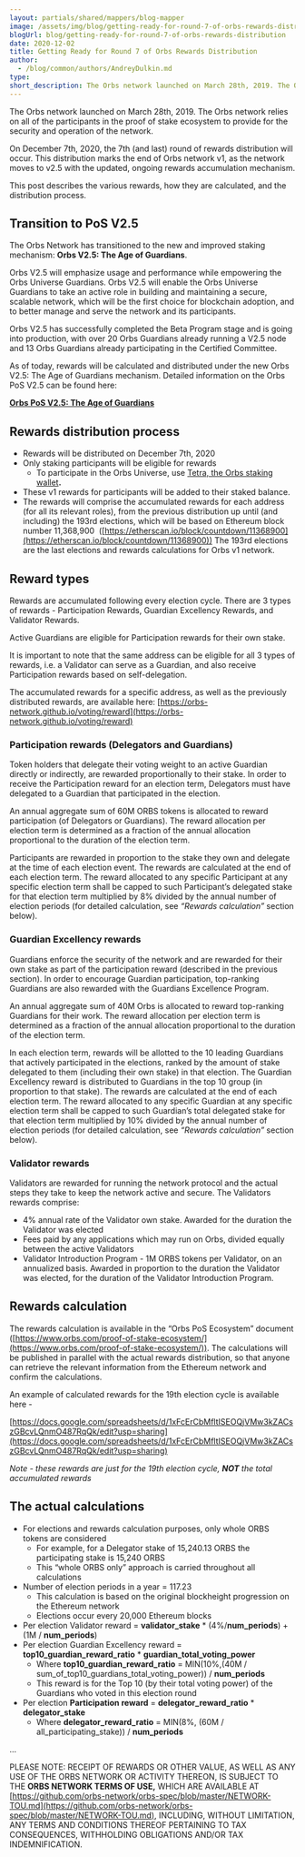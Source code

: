```yaml
---
layout: partials/shared/mappers/blog-mapper
image: /assets/img/blog/getting-ready-for-round-7-of-orbs-rewards-distribution/bg.png
blogUrl: blog/getting-ready-for-round-7-of-orbs-rewards-distribution
date: 2020-12-02
title: Getting Ready for Round 7 of Orbs Rewards Distribution
author:
  - /blog/common/authors/AndreyDulkin.md
type:
short_description: The Orbs network launched on March 28th, 2019. The Orbs network relies on all of the participants in the proof of stake ecosystem to provide for the security and operation of the network.
---
```


The Orbs network launched on March 28th, 2019. The Orbs network relies on all of the participants in the proof of stake ecosystem to provide for the security and operation of the network.

On December 7th, 2020, the 7th (and last) round of rewards distribution will occur. This distribution marks the end of Orbs network v1, as the network moves to v2.5 with the updated, ongoing rewards accumulation mechanism.

This post describes the various rewards, how they are calculated, and the distribution process.

## Transition to PoS V2.5

The Orbs Network has transitioned to the new and improved staking mechanism: **Orbs V2.5: The Age of Guardians**.

Orbs V2.5 will emphasize usage and performance while empowering the Orbs Universe Guardians. Orbs V2.5 will enable the Orbs Universe Guardians to take an active role in building and maintaining a secure, scalable network, which will be the first choice for blockchain adoption, and to better manage and serve the network and its participants.

Orbs V2.5 has successfully completed the Beta Program stage and is going into production, with over 20 Orbs Guardians already running a V2.5 node and 13 Orbs Guardians already participating in the Certified Committee.

As of today, rewards will be calculated and distributed under the new Orbs V2.5: The Age of Guardians mechanism. Detailed information on the Orbs PoS V2.5 can be found here:

[**Orbs PoS V2.5: The Age of Guardians**](https://www.orbs.com/orbs-pos-universe/)

## Rewards distribution process

- Rewards will be distributed on December 7th, 2020
- Only staking participants will be eligible for rewards
  - To participate in the Orbs Universe, use [Tetra, the Orbs staking wallet](https://staking.orbs.network/)**.**
- These v1 rewards for participants will be added to their staked balance.
- The rewards will comprise the accumulated rewards for each address (for all its relevant roles), from the previous distribution up until (and including) the 193rd elections, which will be based on Ethereum block number 11,368,900  ([https://etherscan.io/block/countdown/11368900](https://etherscan.io/block/countdown/11368900)) The 193rd elections are the last elections and rewards calculations for Orbs v1 network.

## Reward types

Rewards are accumulated following every election cycle. There are 3 types of rewards - Participation Rewards, Guardian Excellency Rewards, and Validator Rewards.

Active Guardians are eligible for Participation rewards for their own stake.

It is important to note that the same address can be eligible for all 3 types of rewards, i.e. a Validator can serve as a Guardian, and also receive Participation rewards based on self-delegation.

The accumulated rewards for a specific address, as well as the previously distributed rewards, are available here: [https://orbs-network.github.io/voting/reward](https://orbs-network.github.io/voting/reward)

### Participation rewards (Delegators and Guardians)

Token holders that delegate their voting weight to an active Guardian directly or indirectly, are rewarded proportionally to their stake. In order to receive the Participation reward for an election term, Delegators must have delegated to a Guardian that participated in the election.

An annual aggregate sum of 60M ORBS tokens is allocated to reward participation (of Delegators or Guardians). The reward allocation per election term is determined as a fraction of the annual allocation proportional to the duration of the election term.

Participants are rewarded in proportion to the stake they own and delegate at the time of each election event. The rewards are calculated at the end of each election term. The reward allocated to any specific Participant at any specific election term shall be capped to such Participant’s delegated stake for that election term multiplied by 8% divided by the annual number of election periods (for detailed calculation, see _“Rewards calculation”_ section below).

### Guardian Excellency rewards

Guardians enforce the security of the network and are rewarded for their own stake as part of the participation reward (described in the previous section). In order to encourage Guardian participation, top-ranking Guardians are also rewarded with the Guardians Excellence Program.

An annual aggregate sum of 40M Orbs is allocated to reward top-ranking Guardians for their work. The reward allocation per election term is determined as a fraction of the annual allocation proportional to the duration of the election term.

In each election term, rewards will be allotted to the 10 leading Guardians that actively participated in the elections, ranked by the amount of stake delegated to them (including their own stake) in that election. The Guardian Excellency reward is distributed to Guardians in the top 10 group (in proportion to that stake). The rewards are calculated at the end of each election term. The reward allocated to any specific Guardian at any specific election term shall be capped to such Guardian’s total delegated stake for that election term multiplied by 10% divided by the annual number of election periods (for detailed calculation, see _“Rewards calculation”_ section below).

### Validator rewards

Validators are rewarded for running the network protocol and the actual steps they take to keep the network active and secure. The Validators rewards comprise:

- 4% annual rate of the Validator own stake. Awarded for the duration the Validator was elected
- Fees paid by any applications which may run on Orbs, divided equally between the active Validators
- Validator Introduction Program - 1M ORBS tokens per Validator, on an annualized basis. Awarded in proportion to the duration the Validator was elected, for the duration of the Validator Introduction Program.

## Rewards calculation

The rewards calculation is available in the “Orbs PoS Ecosystem” document ([https://www.orbs.com/proof-of-stake-ecosystem/](https://www.orbs.com/proof-of-stake-ecosystem/)). The calculations will be published in parallel with the actual rewards distribution, so that anyone can retrieve the relevant information from the Ethereum network and confirm the calculations.

An example of calculated rewards for the 19th election cycle is available here -

[https://docs.google.com/spreadsheets/d/1xFcErCbMfltISEOQjVMw3kZACszGBcvLQnmO487RqQk/edit?usp=sharing](https://docs.google.com/spreadsheets/d/1xFcErCbMfltISEOQjVMw3kZACszGBcvLQnmO487RqQk/edit?usp=sharing)

_Note - these rewards are just for the 19th election cycle,_ **_NOT_** _the total accumulated rewards_

## The actual calculations

- For elections and rewards calculation purposes, only whole ORBS tokens are considered
  - For example, for a Delegator stake of 15,240.13 ORBS the participating stake is 15,240 ORBS
  - This “whole ORBS only” approach is carried throughout all calculations
- Number of election periods in a year = 117.23
  - This calculation is based on the original blockheight progression on the Ethereum network
  - Elections occur every 20,000 Ethereum blocks
- Per election Validator reward = **validator_stake** \* (4%/**num_periods**) + (1M / **num_periods**)
- Per election Guardian Excellency reward = **top10_guardian_reward_ratio** \* **guardian_total_voting_power**
  - Where **top10_guardian_reward_ratio** = MIN(10%,(40M / sum_of_top10_guardians_total_voting_power)) / **num_periods**
  - This reward is for the Top 10 (by their total voting power) of the Guardians who voted in this election round
- Per election **Participation reward** = **delegator_reward_ratio** \* **delegator_stake**
  - Where **delegator_reward_ratio** \= MIN(8%, (60M /  all_participating_stake)) / **num_periods**

...

PLEASE NOTE: RECEIPT OF REWARDS OR OTHER VALUE, AS WELL AS ANY USE OF THE ORBS NETWORK OR ACTIVITY THEREON, IS SUBJECT TO THE **ORBS NETWORK TERMS OF USE,** WHICH ARE AVAILABLE AT [https://github.com/orbs-network/orbs-spec/blob/master/NETWORK-TOU.md](https://github.com/orbs-network/orbs-spec/blob/master/NETWORK-TOU.md), INCLUDING, WITHOUT LIMITATION, ANY TERMS AND CONDITIONS THEREOF PERTAINING TO TAX CONSEQUENCES, WITHHOLDING OBLIGATIONS AND/OR TAX INDEMNIFICATION.
